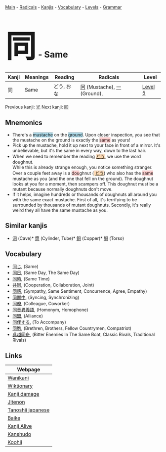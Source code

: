<style> bigfont {font-size: 100px}</style>
[Main](../index.md) -
[Radicals](../radicals.md) -
[Kanjis](../kanjis.md) -
[Vocabulary](../vocabulary.md) -
[Levels](../levels.md) -
[Grammar](../grammar.md)
# <bigfont> 同</bigfont> - Same 

| Kanji | Meanings | Reading | Radicals | Level |
| --- | --- | --- | --- | --- |
| 同 | Same | どう, おな | [冋](../radicals/冋.md) (Mustache), [一](../radicals/一.md) (Ground),  | [Level 5](../levels/wk_level5.md) |

Previous kanji: [光](光.md) Next kanji: [回](回.md) 

## Mnemonics
 * There's a <span style="background-color:#ADD8E6"> mustache</span> on the <span style="background-color:#ADD8E6"> ground</span>. Upon closer inspection, you see that the mustache on the ground is exactly the <span style="background-color:#ffcccb"> same</span> as yours!
* Pick up the mustache, hold it up next to your face in front of a mirror. It's unbelievable, but it's the same in every way, down to the last hair.
* When we need to remember the reading <span style="background-color:#fed8b1"> [どう](https://jisho.org/search/どう)</span>, we use the word doughnut.<br />While this is already strange enough, you notice something stranger. Over a couple feet away is a <span style="background-color:#ffcccb"> dou</span>ghnut (<span style="background-color:#fed8b1"> [どう](https://jisho.org/search/どう)</span>) who also has the <span style="background-color:#ffcccb"> same</span> mustache as you (and the one that fell on the ground). The doughnut looks at you for a moment, then scampers off. This doughnut must be a mutant because normally doughnuts don't move.
* If it helps, imagine hundreds or thousands of doughnuts all around you with the same exact mustache. First of all, it's terrifying to be surrounded by thousands of mutant doughnuts. Secondly, it's really weird they all have the same mustache as you.


## Similar kanjis
 * [洞](洞.md) (Cave)* [筒](筒.md) (Cylinder, Tube)* [銅](銅.md) (Copper)* [胴](胴.md) (Torso)


## Vocabulary
 * [同じ](../vocabulary/同.md), (Same)
* [同日](../vocabulary/同.md), (Same Day, The Same Day)
* [同時](../vocabulary/同.md), (Same Time)
* [共同](../vocabulary/同.md), (Cooperation, Collaboration, Joint)
* [同感](../vocabulary/同.md), (Sympathy, Same Sentiment, Concurrence, Agree, Empathy)
* [同期中](../vocabulary/同.md), (Syncing, Synchronizing)
* [同僚](../vocabulary/同.md), (Colleague, Coworker)
* [同音異義語](../vocabulary/同.md), (Homonym, Homophone)
* [同盟](../vocabulary/同.md), (Alliance)
* [同伴する](../vocabulary/同.md), (To Accompany)
* [同胞](../vocabulary/同.md), (Brethren, Brothers, Fellow Countrymen, Compatriot)
* [呉越同舟](../vocabulary/同.md), (Bitter Enemies In The Same Boat, Classic Rivals, Traditional Rivals)



## Links 

| Webpage |
| --- |
| [Wanikani          ](https://www.wanikani.com/kanji/同) |
| [Wiktionary        ](https://en.wiktionary.org/wiki/同) |
| [Kanji damage      ](http://www.kanjidamage.com/kanji/search?utf8=✓&q=同) |
| [Jitenon           ](https://jitenon.com/kanji/同) |
| [Tanoshii japanese ](https://www.tanoshiijapanese.com/dictionary/kanji.cfm?k=同) |
| [Baike             ](https://baike.baidu.com/item/同) |
| [Kanji Alive       ](https://app.kanjialive.com/同) |
| [Kanshudo          ](https://www.kanshudo.com/searchmn?q=同) |
| [Koohii            ](https://kanji.koohii.com/study/kanji/同) |
